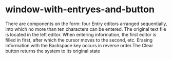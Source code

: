 # window-with-entryes-and-button
There are components on the form: four Entry editors arranged sequentially, into which no more than ten characters can be entered. The original text file is located in the left editor. When entering information, 
the first editor is filled in first, after which the cursor moves to the second, etc. Erasing information with the Backspace key occurs in reverse order.The Clear button returns the system to its original state
